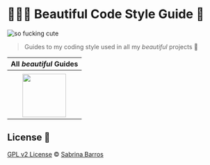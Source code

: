 # 👩🏻‍💻 Beautiful Code Style Guide 📔

![so fucking cute](https://dev-to-uploads.s3.amazonaws.com/uploads/articles/6xspiyi0h6gna54tpfmi.gif)

> Guides to my coding style used in all my *beautiful* projects 💅

| All *beautiful* Guides |
| :--------------------: |
| <a href = 'JSstyleGuide.md'>
  <img src = 'https://dev-to-uploads.s3.amazonaws.com/uploads/articles/1a4g9ab9x52tzsbgyz4w.png' width='100px'> </a> |

## License 📖

[GPL v2 License](https://github.com/SabrinaBarros/hiwari/blob/master/LICENSE.md) © [Sabrina Barros](https://github.com/SabrinaBarros)
